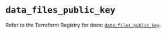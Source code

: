 # `data_files_public_key`

Refer to the Terraform Registry for docs: [`data_files_public_key`](https://registry.terraform.io/providers/files-com/files/0.1.365/docs/data-sources/public_key).
